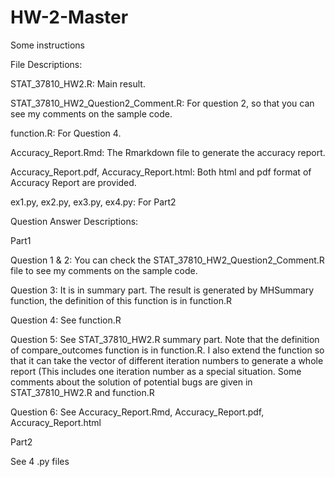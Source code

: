 # HW-2-Master

Some instructions

File Descriptions:

STAT_37810_HW2.R: Main result.

STAT_37810_HW2_Question2_Comment.R: For question 2, so that you can see my comments on the sample code.

function.R: For Question 4.

Accuracy_Report.Rmd: The Rmarkdown file to generate the  accuracy report.

Accuracy_Report.pdf, Accuracy_Report.html: Both html and pdf format of Accuracy Report are provided.

ex1.py, ex2.py, ex3.py, ex4.py: For Part2

Question Answer Descriptions:

Part1

Question 1 & 2: You can check the STAT_37810_HW2_Question2_Comment.R file to see my comments on the sample code.

Question 3: It is in summary part. The result is generated by MHSummary function, the definition of this function is in function.R

Question 4: See function.R

Question 5: See STAT_37810_HW2.R summary part. Note that the definition of compare_outcomes function is in function.R. I also extend the 
function so that it can take the vector of different iteration numbers to generate a whole report (This includes one iteration number as a special situation. Some comments about the solution of potential bugs are given in STAT_37810_HW2.R and function.R

Question 6: See Accuracy_Report.Rmd, Accuracy_Report.pdf, Accuracy_Report.html

Part2

See 4 .py files

